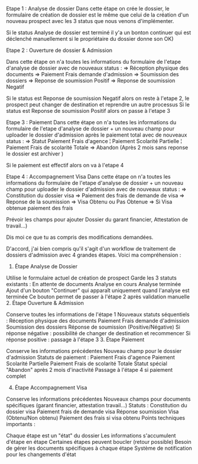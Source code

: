 Etape 1 : Analyse de dossier
Dans cette étape on crée le dossier, le formulaire de création de dossier est le même que celui de la création d'un nouveau prospect avec les 3 status que nous venons d'implémenter.

Si le status Analyse de dossier est terminé il y'a un bonton continuer qui est déclenché manuellement si le propriétaire du dossier donne son OK)

Etape 2 : Ouverture de dossier & Admission

Dans cette étape on n'a toutes les informations du formulaire de l'etape d'analyse de dossier avec de nouveaux status : 
	=> Réception physique des documents 
	=> Paiement Frais demande d'admission
	=> Soumission des dossiers
	=> Reponse de soumission Positif
	=> Reponse de soumission Negatif


Si le status est Reponse de soumission Negatif alors on reste à l'etape 2, le prospect peut changer de destination et reprendre un autre processus
Si le status est Reponse de soumission Positif alors on passe à l'etape 3

Etape 3 : Paiement
Dans cette étape on n'a toutes les informations du formulaire de l'etape d'analyse de dossier + un nouveau champ pour uploader le dossier d'admission après le paiement total avec de nouveaux status :
 	=> Statut Paiement Frais d'agence 
       		¦ Paiement Scolarité Partielle 
       		¦ Paiement Frais de scolarité Totale
       	=> Abandon (Après 2 mois sans reponse le dossier est archiver )

Si le paiement est effectif alors on va à l'etape 4 

Etape 4 :  Accompagnement Visa
Dans cette étape on n'a toutes les informations du formulaire de l'etape d'analyse de dossier + un nouveau champ pour uploader le dossier d'admission avec de nouveaux status :
	=> Constitution du dossier visa 
	=> Paiement des frais de demande de visa
	=> Reponse de la soumission
	=> Visa Obtenu ou Pas Obtenue
	=> Si Visa obtenue paiement des frais

Prévoir les champs pour ajouter Dossier du garant financier, Attestation de travail...)

Dis moi ce que tu as compris des modifications demandées. 

D'accord, j'ai bien compris qu'il s'agit d'un workflow de traitement de dossiers d'admission avec 4 grandes étapes. Voici ma compréhension :

1. Étape Analyse de Dossier

Utilise le formulaire actuel de création de prospect
Garde les 3 statuts existants :
En attente de documents
Analyse en cours
Analyse terminée
Ajout d'un bouton "Continuer" qui apparaît uniquement quand l'analyse est terminée
Ce bouton permet de passer à l'étape 2 après validation manuelle
2. Étape Ouverture & Admission

Conserve toutes les informations de l'étape 1
Nouveaux statuts séquentiels :
Réception physique des documents
Paiement Frais demande d'admission
Soumission des dossiers
Réponse de soumission (Positive/Négative)
Si réponse négative : possibilité de changer de destination et recommencer
Si réponse positive : passage à l'étape 3
3. Étape Paiement

Conserve les informations précédentes
Nouveau champ pour le dossier d'admission
Statuts de paiement :
Paiement Frais d'agence
Paiement Scolarité Partielle
Paiement Frais de scolarité Totale
Statut spécial "Abandon" après 2 mois d'inactivité
Passage à l'étape 4 si paiement complet

4. Étape Accompagnement Visa

Conserve les informations précédentes
Nouveaux champs pour documents spécifiques (garant financier, attestation travail...)
Statuts :
Constitution du dossier visa
Paiement frais de demande visa
Réponse soumission
Visa (Obtenu/Non obtenu)
Paiement des frais si visa obtenu
Points techniques importants :

Chaque étape est un "état" du dossier
Les informations s'accumulent d'étape en étape
Certaines étapes peuvent boucler (retour possible)
Besoin de gérer les documents spécifiques à chaque étape
Système de notification pour les changements d'état